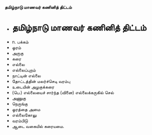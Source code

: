 **தமிழ்நாடு மாணவர் கணினித் திட்டம்**
- # தமிழ்நாடு மாணவர் கணினித் திட்டம்
- n. பக்கம்
- ஓரம்
- அருகு
- கரை
- எல்லை
- எல்லைப்புறம்
- நாட்டின் எல்லை
- தோட்டத்தின் மலர்ச்செடி வரம்பு
- உடையின் அழகுக்கரை
- (பெ.) எல்லையைச் சார்ந்த (வினை) எல்லைக்கருகில் செல்
- அணுகு
- நெருங்கு
- ஓரத்தை அமை
- எல்லைகோலு
- வரம்பிடு
- ஆடை வகையில் கரையமை.

